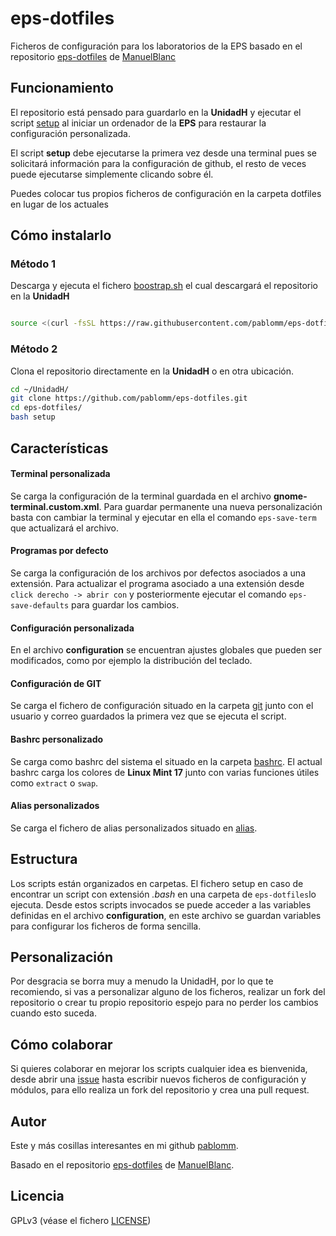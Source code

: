 # eps-dotfiles

Ficheros de configuración para los laboratorios de la EPS
basado en el repositorio [eps-dotfiles](https://github.com/ManuelBlanc/eps-dotfiles) 
de [ManuelBlanc](https://github.com/ManuelBlanc)

## Funcionamiento

El repositorio está pensado para guardarlo en la **UnidadH** y ejecutar el script 
[setup](https://github.com/pablomm/eps-scripts/blob/master/setup) al iniciar un
ordenador de la **EPS** para restaurar la configuración personalizada.

El script **setup** debe ejecutarse la primera vez desde una terminal pues se solicitará
información para la configuración de github, el resto de veces puede ejecutarse simplemente 
clicando sobre él.

Puedes colocar tus propios ficheros de configuración en la carpeta dotfiles en lugar de los actuales


## Cómo instalarlo

### Método 1

Descarga y ejecuta el fichero [boostrap.sh](https://github.com/pablomm/eps-scripts/blob/master/bootstrap) 
el cual descargará el repositorio en la **UnidadH** 

```bash

source <(curl -fsSL https://raw.githubusercontent.com/pablomm/eps-dotfiles/master/bootstrap)

```

### Método 2

Clona el repositorio directamente en la **UnidadH** o en otra ubicación.

```bash
cd ~/UnidadH/
git clone https://github.com/pablomm/eps-dotfiles.git
cd eps-dotfiles/
bash setup
```

## Características

#### Terminal personalizada

Se carga la configuración de la terminal guardada en el archivo **gnome-terminal.custom.xml**.
Para guardar permanente una nueva personalización basta con cambiar la terminal y ejecutar
en ella el comando `eps-save-term` que actualizará el archivo.

#### Programas por defecto

Se carga la configuración de los archivos por defectos asociados a una extensión.
Para actualizar el programa asociado a una extensión desde `click derecho -> abrir con` y
posteriormente ejecutar el comando `eps-save-defaults` para guardar los cambios.

#### Configuración personalizada

En el archivo **configuration** se encuentran ajustes globales que pueden ser modificados, como por ejemplo
la distribución del teclado.

#### Configuración de GIT

Se carga el fichero de configuración situado en la carpeta [git](https://github.com/pablomm/eps-dotfiles/tree/master/git) 
junto con el usuario y correo guardados la primera vez que se ejecuta el script.

#### Bashrc personalizado

Se carga como bashrc del sistema el situado en la carpeta [bashrc](https://github.com/pablomm/eps-dotfiles/tree/master/bashrc).
El actual bashrc carga los colores de **Linux Mint 17** junto con varias funciones útiles como `extract` o `swap`.

#### Alias personalizados

Se carga el fichero de alias personalizados situado en [alias](https://github.com/pablomm/eps-dotfiles/tree/master/aliases).

## Estructura

Los scripts están organizados en carpetas. El fichero setup en caso de encontrar un script con extensión *.bash* en una carpeta de `eps-dotfiles`lo ejecuta.
Desde estos scripts invocados se puede acceder a las variables definidas en el archivo **configuration**, en este archivo 
se guardan variables para configurar los ficheros de forma sencilla.

## Personalización

Por desgracia se borra muy a menudo la UnidadH, por lo que te recomiendo, si vas a personalizar
alguno de los ficheros, realizar un fork del repositorio o crear tu propio repositorio espejo para
no perder los cambios cuando esto suceda.

## Cómo colaborar

Si quieres colaborar en mejorar los scripts cualquier idea es bienvenida, desde abrir una 
[issue](https://github.com/pablomm/eps-dotfiles/issues/new) hasta escribir nuevos ficheros de configuración y
módulos, para ello realiza un fork del repositorio y crea una pull request.

## Autor

Este y más cosillas interesantes en mi github [pablomm](https://github.com/pablomm).

Basado en el repositorio [eps-dotfiles](https://github.com/ManuelBlanc/eps-dotfiles) 
de [ManuelBlanc](https://github.com/ManuelBlanc).

## Licencia

GPLv3 (véase el fichero [LICENSE]())
